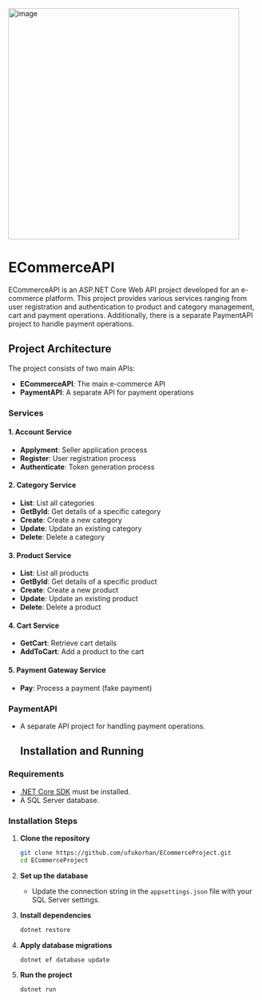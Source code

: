 <img width="462" alt="image" src="https://github.com/ufukorhan/ECommerceProject/assets/91383831/19d1f89b-0abc-4018-b1f2-4c413b9cb0e2">

# ECommerceAPI

ECommerceAPI is an ASP.NET Core Web API project developed for an e-commerce platform. This project provides various services ranging from user registration and authentication to product and category management, cart and payment operations. Additionally, there is a separate PaymentAPI project to handle payment operations.

## Project Architecture

The project consists of two main APIs:
- **ECommerceAPI**: The main e-commerce API
- **PaymentAPI**: A separate API for payment operations

### Services

#### 1. Account Service
- **Applyment**: Seller application process
- **Register**: User registration process
- **Authenticate**: Token generation process

#### 2. Category Service
- **List**: List all categories
- **GetById**: Get details of a specific category
- **Create**: Create a new category
- **Update**: Update an existing category
- **Delete**: Delete a category

#### 3. Product Service
- **List**: List all products
- **GetById**: Get details of a specific product
- **Create**: Create a new product
- **Update**: Update an existing product
- **Delete**: Delete a product

#### 4. Cart Service
- **GetCart**: Retrieve cart details
- **AddToCart**: Add a product to the cart

#### 5. Payment Gateway Service
- **Pay**: Process a payment (fake payment)

### PaymentAPI
- A separate API project for handling payment operations.

  ## Installation and Running

### Requirements
- [.NET Core SDK](https://dotnet.microsoft.com/download) must be installed.
- A SQL Server database.

### Installation Steps

1. **Clone the repository**
    ```sh
    git clone https://github.com/ufukorhan/ECommerceProject.git
    cd ECommerceProject
    ```

2. **Set up the database**
    - Update the connection string in the `appsettings.json` file with your SQL Server settings.

3. **Install dependencies**
    ```sh
    dotnet restore
    ```

4. **Apply database migrations**
    ```sh
    dotnet ef database update
    ```

5. **Run the project**
    ```sh
    dotnet run
    ```
